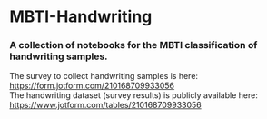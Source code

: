 # MBTI-Handwriting

### A collection of notebooks for the MBTI classification of handwriting samples.

The survey to collect handwriting samples is here: https://form.jotform.com/210168709933056  
The handwriting dataset (survey results) is publicly available here: https://www.jotform.com/tables/210168709933056
